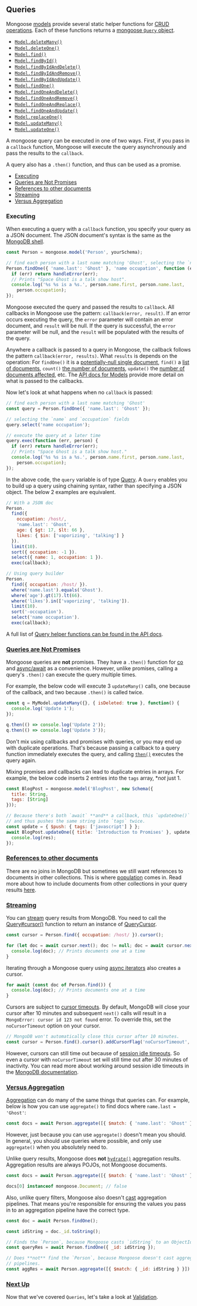 ## Queries

Mongoose [models](models.html) provide several static helper functions
for [CRUD operations](https://en.wikipedia.org/wiki/Create,_read,_update_and_delete).
Each of these functions returns a
[mongoose `Query` object](http://mongoosejs.com/docs/api.html#Query).

- [`Model.deleteMany()`](/docs/api.html#model_Model.deleteMany)
- [`Model.deleteOne()`](/docs/api.html#model_Model.deleteOne)
- [`Model.find()`](/docs/api.html#model_Model.find)
- [`Model.findById()`](/docs/api.html#model_Model.findById)
- [`Model.findByIdAndDelete()`](/docs/api.html#model_Model.findByIdAndDelete)
- [`Model.findByIdAndRemove()`](/docs/api.html#model_Model.findByIdAndRemove)
- [`Model.findByIdAndUpdate()`](/docs/api.html#model_Model.findByIdAndUpdate)
- [`Model.findOne()`](/docs/api.html#model_Model.findOne)
- [`Model.findOneAndDelete()`](/docs/api.html#model_Model.findOneAndDelete)
- [`Model.findOneAndRemove()`](/docs/api.html#model_Model.findOneAndRemove)
- [`Model.findOneAndReplace()`](/docs/api.html#model_Model.findOneAndReplace)
- [`Model.findOneAndUpdate()`](/docs/api.html#model_Model.findOneAndUpdate)
- [`Model.replaceOne()`](/docs/api.html#model_Model.replaceOne)
- [`Model.updateMany()`](/docs/api.html#model_Model.updateMany)
- [`Model.updateOne()`](/docs/api.html#model_Model.updateOne)

A mongoose query can be executed in one of two ways. First, if you
pass in a `callback` function, Mongoose will execute the query asynchronously
and pass the results to the `callback`.

A query also has a `.then()` function, and thus can be used as a promise.

<ul class="toc">
  <li><a href="#executing">Executing</a></li>
  <li><a href="#queries-are-not-promises">Queries are Not Promises</a></li>
  <li><a href="#refs">References to other documents</a></li>
  <li><a href="#streaming">Streaming</a></li>
  <li><a href="#versus-aggregation">Versus Aggregation</a></li>
</ul>

### Executing

When executing a query with a `callback` function, you specify your query as a JSON document. The JSON document's syntax is the same as the [MongoDB shell](http://docs.mongodb.org/manual/tutorial/query-documents/).

```javascript
const Person = mongoose.model('Person', yourSchema);

// find each person with a last name matching 'Ghost', selecting the `name` and `occupation` fields
Person.findOne({ 'name.last': 'Ghost' }, 'name occupation', function (err, person) {
  if (err) return handleError(err);
  // Prints "Space Ghost is a talk show host".
  console.log('%s %s is a %s.', person.name.first, person.name.last,
    person.occupation);
});
```

Mongoose executed the query and passed the results to `callback`. All callbacks in Mongoose use the pattern:
`callback(error, result)`. If an error occurs executing the query, the `error` parameter will contain an error document, and `result`
will be null. If the query is successful, the `error` parameter will be null, and the `result` will be populated with the results of the query.

Anywhere a callback is passed to a query in Mongoose, the callback follows the pattern `callback(error, results)`. What `results` is depends on the operation: For `findOne()` it is a [potentially-null single document](api.html#model_Model.findOne), `find()` a [list of documents](api.html#model_Model.find), `count()` [the number of documents](api.html#model_Model.count), `update()` the [number of documents affected](api.html#model_Model.update), etc. The [API docs for Models](api.html#model-js) provide more detail on what is passed to the callbacks.

Now let's look at what happens when no `callback` is passed:

```javascript
// find each person with a last name matching 'Ghost'
const query = Person.findOne({ 'name.last': 'Ghost' });

// selecting the `name` and `occupation` fields
query.select('name occupation');

// execute the query at a later time
query.exec(function (err, person) {
  if (err) return handleError(err);
  // Prints "Space Ghost is a talk show host."
  console.log('%s %s is a %s.', person.name.first, person.name.last,
    person.occupation);
});
```

In the above code, the `query` variable is of type [Query](api.html#query-js).
A `Query` enables you to build up a query using chaining syntax, rather than specifying a JSON object.
The below 2 examples are equivalent.

```javascript
// With a JSON doc
Person.
  find({
    occupation: /host/,
    'name.last': 'Ghost',
    age: { $gt: 17, $lt: 66 },
    likes: { $in: ['vaporizing', 'talking'] }
  }).
  limit(10).
  sort({ occupation: -1 }).
  select({ name: 1, occupation: 1 }).
  exec(callback);

// Using query builder
Person.
  find({ occupation: /host/ }).
  where('name.last').equals('Ghost').
  where('age').gt(17).lt(66).
  where('likes').in(['vaporizing', 'talking']).
  limit(10).
  sort('-occupation').
  select('name occupation').
  exec(callback);
```

A full list of [Query helper functions can be found in the API docs](api.html#query-js).

<h3 id="queries-are-not-promises">
  <a href="#queries-are-not-promises">
    Queries are Not Promises
  </a>
</h3>

Mongoose queries are **not** promises. They have a `.then()`
function for [co](https://www.npmjs.com/package/co) and
[async/await](http://thecodebarbarian.com/common-async-await-design-patterns-in-node.js.html)
as a convenience. However, unlike promises, calling a query's `.then()`
can execute the query multiple times.

For example, the below code will execute 3 `updateMany()` calls, one
because of the callback, and two because `.then()` is called twice.

```javascript
const q = MyModel.updateMany({}, { isDeleted: true }, function() {
  console.log('Update 1');
});

q.then(() => console.log('Update 2'));
q.then(() => console.log('Update 3'));
```

Don't mix using callbacks and promises with queries, or you may end up
with duplicate operations. That's because passing a callback to a query function
immediately executes the query, and calling [`then()`](https://masteringjs.io/tutorials/fundamentals/then)
executes the query again.

Mixing promises and callbacks can lead to duplicate entries in arrays.
For example, the below code inserts 2 entries into the `tags` array, **not* just 1.

```javascript
const BlogPost = mongoose.model('BlogPost', new Schema({
  title: String,
  tags: [String]
}));

// Because there's both `await` **and** a callback, this `updateOne()` executes twice
// and thus pushes the same string into `tags` twice.
const update = { $push: { tags: ['javascript'] } };
await BlogPost.updateOne({ title: 'Introduction to Promises' }, update, (err, res) => {
  console.log(res);
});
```

<h3 id="refs"><a href="#refs">References to other documents</a></h3>

There are no joins in MongoDB but sometimes we still want references to
documents in other collections. This is where [population](populate.html)
comes in. Read more about how to include documents from other collections in
your query results [here](api.html#query_Query-populate).

<h3 id="streaming"><a href="#streaming">Streaming</a></h3>

You can [stream](http://nodejs.org/api/stream.html) query results from
MongoDB. You need to call the
[Query#cursor()](api.html#query_Query-cursor) function to return an instance of
[QueryCursor](api.html#query_Query-cursor).

```javascript
const cursor = Person.find({ occupation: /host/ }).cursor();

for (let doc = await cursor.next(); doc != null; doc = await cursor.next()) {
  console.log(doc); // Prints documents one at a time
}
```

Iterating through a Mongoose query using [async iterators](https://thecodebarbarian.com/getting-started-with-async-iterators-in-node-js.html)
also creates a cursor.

```javascript
for await (const doc of Person.find()) {
  console.log(doc); // Prints documents one at a time
}
```

Cursors are subject to [cursor timeouts](https://stackoverflow.com/questions/21853178/when-a-mongodb-cursor-will-expire).
By default, MongoDB will close your cursor after 10 minutes and subsequent
`next()` calls will result in a `MongoError: cursor id 123 not found` error.
To override this, set the `noCursorTimeout` option on your cursor.

```javascript
// MongoDB won't automatically close this cursor after 10 minutes.
const cursor = Person.find().cursor().addCursorFlag('noCursorTimeout', true);
```

However, cursors can still time out because of [session idle timeouts](https://docs.mongodb.com/manual/reference/method/cursor.noCursorTimeout/#session-idle-timeout-overrides-nocursortimeout).
So even a cursor with `noCursorTimeout` set will still time out after 30 minutes
of inactivity. You can read more about working around session idle timeouts in the [MongoDB documentation](https://docs.mongodb.com/manual/reference/method/cursor.noCursorTimeout/#session-idle-timeout-overrides-nocursortimeout).

<h3 id="versus-aggregation"><a href="#versus-aggregation">Versus Aggregation</a></h3>

[Aggregation](api.html#aggregate_Aggregate) can
do many of the same things that queries can. For example, below is
how you can use `aggregate()` to find docs where `name.last = 'Ghost'`:

```javascript
const docs = await Person.aggregate([{ $match: { 'name.last': 'Ghost' } }]);
```

However, just because you can use `aggregate()` doesn't mean you should.
In general, you should use queries where possible, and only use `aggregate()`
when you absolutely need to.

Unlike query results, Mongoose does **not** [`hydrate()`](/docs/api/model.html#model_Model.hydrate)
aggregation results. Aggregation results are always POJOs, not Mongoose
documents.

```javascript
const docs = await Person.aggregate([{ $match: { 'name.last': 'Ghost' } }]);

docs[0] instanceof mongoose.Document; // false
```

Also, unlike query filters, Mongoose also doesn't
[cast](/docs/tutorials/query_casting.html) aggregation pipelines. That means
you're responsible for ensuring the values you pass in to an aggregation
pipeline have the correct type.

```javascript
const doc = await Person.findOne();

const idString = doc._id.toString();

// Finds the `Person`, because Mongoose casts `idString` to an ObjectId
const queryRes = await Person.findOne({ _id: idString });

// Does **not** find the `Person`, because Mongoose doesn't cast aggregation
// pipelines.
const aggRes = await Person.aggregate([{ $match: { _id: idString } }])
```

<h3 id="next"><a href="#next">Next Up</a></h3>

Now that we've covered `Queries`, let's take a look at [Validation](/docs/validation.html).
